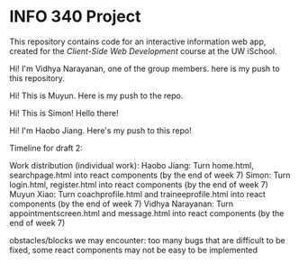 # INFO 340 Project

This repository contains code for an interactive information web app, created for the _Client-Side Web Development_ course at the UW iSchool.

Hi! I'm Vidhya Narayanan, one of the group members. here is my push to this repository.

Hi! This is Muyun. Here is my push to the repo.

Hi! This is Simon! Hello there!

Hi! I'm Haobo Jiang. Here's my push to this repo!



Timeline for draft 2:

Work distribution (individual work):
Haobo Jiang: Turn home.html, searchpage.html into react components (by the end of week 7)
Simon: Turn login.html, register.html into react components (by the end of week 7)
Muyun Xiao: Turn coachprofile.html and traineeprofile.html into react components (by the end of week 7)
Vidhya Narayanan: Turn appointmentscreen.html and message.html into react components (by the end of week 7)

obstacles/blocks we may encounter:
too many bugs that are difficult to be fixed, some react components may not be easy to be implemented